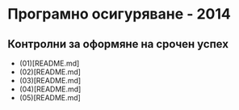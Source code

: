 # Програмно осигуряване - 2014
## Контролни за оформяне на срочен успех

- (01)[README.md]
- (02)[README.md]
- (03)[README.md]
- (04)[README.md]
- (05)[README.md]

